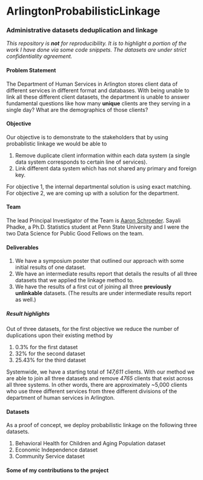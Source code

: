 # ArlingtonProbabilisticLinkage
### Administrative datasets deduplication and linkage

*This repository is **not** for reproducibility. It is to highlight a portion of the work I have done via some code snippets. The datasets are under strict confidentiality agreement.*

#### Problem Statement

The Department of Human Services in Arlington stores client data of different services in different format and databases. With being unable to link all these different client datasets, the department is unable to answer fundamental questions like how many **unique** clients are they serving in a single day? What are the demographics of those clients?

#### Objective

Our objective is to demonstrate to the stakeholders that by using probablistic linkage we would be able to

1. Remove duplicate client information within each data system (a single data system corresponds to certain line of services).
2. Link different data system which has not shared any primary and foreign key. 

For objective 1, the internal departmental solution is using exact matching. For objective 2, we are coming up with a solution for the department.

#### Team

The lead Principal Investigator of the Team is [Aaron Schroeder](https://www.bi.vt.edu/faculty/Aaron-Schroeder). Sayali Phadke, a Ph.D. Statistics student at Penn State University and I were the two Data Science for Public Good Fellows on the team.

#### Deliverables

1. We have a symposium poster that outlined our approach with some initial results of one dataset.
2. We have an intermediate results report that details the results of all three datasets that we applied the linkage method to.
3. We have the results of a first cut of joining all three **previously unlinkable** datasets. (The results are under intermediate results report as well.) 

##### Result highlights

Out of three datasets, for the first objective we reduce the number of duplications upon their existing method by

1. 0.3% for the first dataset
2. 32% for the second dataset
3. 25.43% for the third dataset

Systemwide, we have a starting total of *147,611* clients. With our method we are able to join all three datasets and remove *4765* clients that exist across all three systems. In other words, there are approximately ~5,000 clients who use three different services from three different divisions of the department of human services in Arlington.

#### Datasets

As a proof of concept, we deploy probabilistic linkage on the following three datasets.

1. Behavioral Health for Children and Aging Population dataset
2. Economic Independence dataset
3. Community Service dataset

#### Some of my contributions to the project

